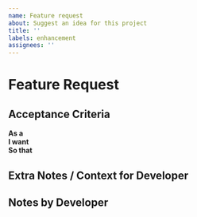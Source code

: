 ```yaml
---
name: Feature request
about: Suggest an idea for this project
title: ''
labels: enhancement
assignees: ''
---
```


# Feature Request

## Acceptance Criteria

**As a**\
**I want**\
**So that**

## Extra Notes / Context for Developer

<!-- Extra notes for the developer that picks up this ticket -->

## Notes by Developer

<!-- Notes from the dev working on this ticket -->
